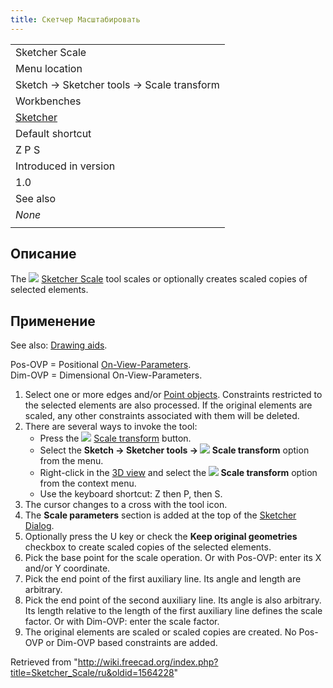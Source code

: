 ```yaml
---
title: Скетчер Масштабировать
---
```

|  |
| --- |
| Sketcher Scale |
| Menu location |
| Sketch → Sketcher tools → Scale transform |
| Workbenches |
| [Sketcher](/Sketcher_Workbench "Sketcher Workbench") |
| Default shortcut |
| Z P S |
| Introduced in version |
| 1.0 |
| See also |
| *None* |
|  |

## Описание

The ![](/images/Sketcher_Scale.svg) [Sketcher Scale](/Sketcher_Scale "Sketcher Scale") tool scales or optionally creates scaled copies of selected elements.

## Применение

See also: [Drawing aids](/Sketcher_Workbench#Drawing_aids "Sketcher Workbench").

Pos-OVP = Positional [On-View-Parameters](/Sketcher_Preferences#General "Sketcher Preferences").  
Dim-OVP = Dimensional On-View-Parameters.

1. Select one or more edges and/or [Point objects](/Sketcher_CreatePoint "Sketcher CreatePoint"). Constraints restricted to the selected elements are also processed. If the original elements are scaled, any other constraints associated with them will be deleted.
2. There are several ways to invoke the tool:
   * Press the ![](/images/Sketcher_Scale.svg) [Scale transform](/Sketcher_Scale "Sketcher Scale") button.
   * Select the **Sketch → Sketcher tools → ![](/images/Sketcher_Scale.svg) Scale transform** option from the menu.
   * Right-click in the [3D view](/3D_view "3D view") and select the **![](/images/Sketcher_Scale.svg) Scale transform** option from the context menu.
   * Use the keyboard shortcut: Z then P, then S.
3. The cursor changes to a cross with the tool icon.
4. The **Scale parameters** section is added at the top of the [Sketcher Dialog](/Sketcher_Dialog "Sketcher Dialog").
5. Optionally press the U key or check the **Keep original geometries** checkbox to create scaled copies of the selected elements.
6. Pick the base point for the scale operation. Or with Pos-OVP: enter its X and/or Y coordinate.
7. Pick the end point of the first auxiliary line. Its angle and length are arbitrary.
8. Pick the end point of the second auxiliary line. Its angle is also arbitrary. Its length relative to the length of the first auxiliary line defines the scale factor. Or with Dim-OVP: enter the scale factor.
9. The original elements are scaled or scaled copies are created. No Pos-OVP or Dim-OVP based constraints are added.

Retrieved from "<http://wiki.freecad.org/index.php?title=Sketcher_Scale/ru&oldid=1564228>"
